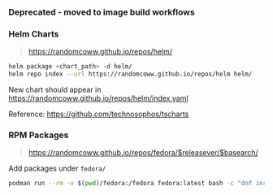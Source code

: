 ### Deprecated - moved to image build workflows

### Helm Charts

> https://randomcoww.github.io/repos/helm/

```bash
helm package <chart_path> -d helm/
helm repo index --url https://randomcoww.github.io/repos/helm helm/
```
New chart should appear in https://randomcoww.github.io/repos/helm/index.yaml

Reference: https://github.com/technosophos/tscharts

### RPM Packages

> https://randomcoww.github.io/repos/fedora/$releasever/$basearch/

Add packages under `fedora/`

```bash
podman run --rm -v $(pwd)/fedora:/fedora fedora:latest bash -c "dnf install -y createrepo && find /fedora -type d -mindepth 2 -maxdepth 2 -exec createrepo '{}' \;"
```
